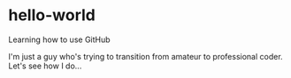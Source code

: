 # hello-world
Learning how to use GitHub

I'm just a guy who's trying to transition from amateur to professional coder. Let's see how I do...
